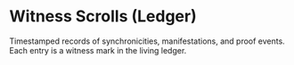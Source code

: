 # Witness Scrolls (Ledger)
Timestamped records of synchronicities, manifestations, and proof events.  
Each entry is a witness mark in the living ledger.

